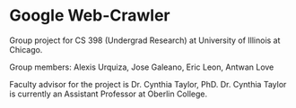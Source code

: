 # Google Web-Crawler
Group project for CS 398 (Undergrad Research) at University of Illinois at Chicago.  

Group members:
Alexis Urquiza, 
Jose Galeano, 
Eric Leon, 
Antwan Love

Faculty advisor for the project is Dr. Cynthia Taylor, PhD. Dr. Cynthia Taylor is currently an Assistant Professor at Oberlin College.
